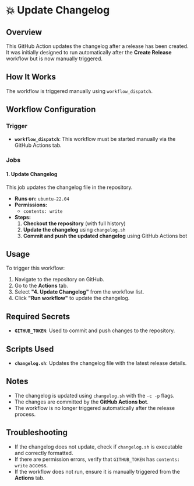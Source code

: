 # 💥 Update Changelog

## Overview

This GitHub Action updates the changelog after a release has been created. It was initially designed to run automatically after the **Create Release** workflow but is now manually triggered.

## How It Works

The workflow is triggered manually using `workflow_dispatch`.

## Workflow Configuration

### **Trigger**

- **`workflow_dispatch`**: This workflow must be started manually via the GitHub Actions tab.

### **Jobs**

#### **1. Update Changelog**

This job updates the changelog file in the repository.

- **Runs on:** `ubuntu-22.04`
- **Permissions:**
    - `contents: write`
- **Steps:**
  1. **Checkout the repository** (with full history)
  2. **Update the changelog** using `changelog.sh`
  3. **Commit and push the updated changelog** using GitHub Actions bot

## Usage

To trigger this workflow:

1. Navigate to the repository on GitHub.
2. Go to the **Actions** tab.
3. Select **"4. Update Changelog"** from the workflow list.
4. Click **"Run workflow"** to update the changelog.

## Required Secrets

- **`GITHUB_TOKEN`**: Used to commit and push changes to the repository.

## Scripts Used

- **`changelog.sh`**: Updates the changelog file with the latest release details.

## Notes

- The changelog is updated using `changelog.sh` with the `-c -p` flags.
- The changes are committed by the **GitHub Actions bot**.
- The workflow is no longer triggered automatically after the release process.

## Troubleshooting

- If the changelog does not update, check if `changelog.sh` is executable and correctly formatted.
- If there are permission errors, verify that `GITHUB_TOKEN` has `contents: write` access.
- If the workflow does not run, ensure it is manually triggered from the **Actions** tab.
